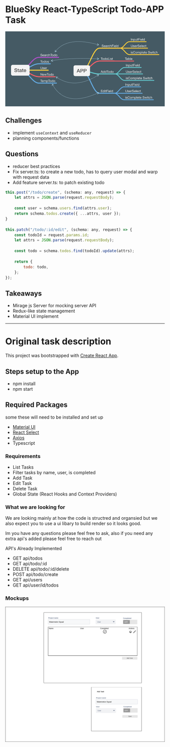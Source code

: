 # BlueSky React-TypeScript Todo-APP Task

![](./documentation/Todo-APP.png)

## Challenges

- implement `useContext` and `useReducer`
- planning components/functions

## Questions

- reducer best practices
- Fix server.ts: to create a new todo, has to query user modal and warp with request data
- Add feature server.ts: to patch existing todo

```javascript
this.post("/todo/create", (schema: any, request) => {
	let attrs = JSON.parse(request.requestBody);

	const user = schema.users.find(attrs.user);
	return schema.todos.create({ ...attrs, user });
}

this.patch("/todo/:id/edit", (schema: any, request) => {
	const todoId = request.params.id;
	let attrs = JSON.parse(request.requestBody);

	const todo = schema.todos.find(todoId).update(attrs);

	return {
		todo: todo,
	};
});
```

## Takeaways

- Mirage js Server for mocking server API
- Redux-like state management
- Material UI implement

---

# Original task description

This project was bootstrapped with [Create React App](https://github.com/facebook/create-react-app).

## Steps setup to the App

- npm install
- npm start

## Required Packages

some these will need to be installed and set up

- [Material UI](https://material-ui.com/)
- [React Select](https://react-select.com/home)
- [Axios](https://github.com/axios/axios)
- Typescript

### Requirements

- List Tasks
- Filter tasks by name, user, is completed
- Add Task
- Edit Task
- Delete Task
- Global State (React Hooks and Context Providers)

### What we are looking for

We are looking mainly at how the code is structred and organsied but we also expect you to use a ui libary to build render so it looks good.

Im you have any questions please feel free to ask, also if you need any extra api's added please feel free to reach out

API's Already Implemented

- GET api/todos
- GET api/todo/:id
- DELETE api/todo/:id/delete
- POST api/todo/create
- GET api/users
- GET api/user/id/todos

### Mockups

![](./documentation/mockups.png)
